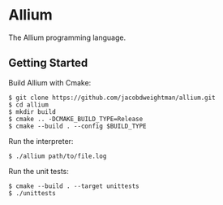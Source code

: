 # Allium

The Allium programming language.

## Getting Started

Build Allium with Cmake:
```
$ git clone https://github.com/jacobdweightman/allium.git
$ cd allium
$ mkdir build
$ cmake .. -DCMAKE_BUILD_TYPE=Release
$ cmake --build . --config $BUILD_TYPE
```

Run the interpreter:
```
$ ./allium path/to/file.log
```

Run the unit tests:
```
$ cmake --build . --target unittests
$ ./unittests
```

